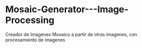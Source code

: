 # Mosaic-Generator---Image-Processing
Creador de Imagenes Mosaico a partir de otras imagenes, con procesamiento de imagenes
